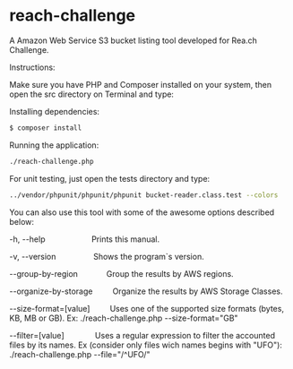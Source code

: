 # reach-challenge

A Amazon Web Service S3 bucket listing tool developed for Rea.ch Challenge.


Instructions:

Make sure you have PHP and Composer installed on your system, then open the src directory on Terminal and type:

Installing dependencies:
```sh
$ composer install
```
Running the application:
```sh
./reach-challenge.php
```
For unit testing, just open the tests directory and type:
```sh
../vendor/phpunit/phpunit/phpunit bucket-reader.class.test --colors
```

You can also use this tool with some of the awesome options described below:

-h, --help &nbsp;&nbsp;&nbsp;&nbsp;&nbsp;&nbsp;&nbsp;&nbsp;&nbsp;&nbsp;&nbsp;&nbsp;&nbsp;&nbsp;&nbsp;&nbsp;&nbsp;&nbsp;&nbsp;&nbsp;Prints this manual.

-v, --version&nbsp;&nbsp;&nbsp;&nbsp;&nbsp;&nbsp;&nbsp;&nbsp;&nbsp;&nbsp;&nbsp;&nbsp;&nbsp;&nbsp;&nbsp;&nbsp;&nbsp;Shows the program`s version.

--group-by-region&nbsp;&nbsp;&nbsp;&nbsp;&nbsp;&nbsp;&nbsp;&nbsp;&nbsp;&nbsp;&nbsp;&nbsp;&nbsp;Group the results by AWS regions.

--organize-by-storage&nbsp;&nbsp;&nbsp;&nbsp;&nbsp;&nbsp;&nbsp;&nbsp;&nbsp;Organize the results by AWS Storage Classes.

--size-format=[value]&nbsp;&nbsp;&nbsp;&nbsp;&nbsp;&nbsp;&nbsp;&nbsp;&nbsp;Uses one of the supported size formats (bytes, KB, MB or GB). Ex: ./reach-challenge.php --size-format="GB"

--filter=[value]&nbsp;&nbsp;&nbsp;&nbsp;&nbsp;&nbsp;&nbsp;&nbsp;&nbsp;&nbsp;&nbsp;&nbsp;&nbsp;&nbsp;Uses a regular expression to filter the accounted files by its names. Ex (consider only files wich names begins with "UFO"): ./reach-challenge.php --file="/^UFO/"
